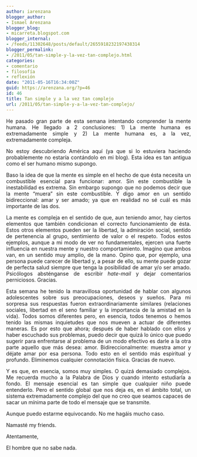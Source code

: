 ```yaml
---
author: iarenzana
blogger_author:
- Ismael Arenzana
blogger_blog:
- micarreta.blogspot.com
blogger_internal:
- /feeds/11302648/posts/default/2655918232197438314
blogger_permalink:
- /2011/05/tan-simple-y-la-vez-tan-complejo.html
categories:
- comentario
- filosofía
- reflexión
date: "2011-05-16T16:34:00Z"
guid: https://arenzana.org/?p=46
id: 46
title: Tan simple y a la vez tan complejo
url: /2011/05/tan-simple-y-a-la-vez-tan-complejo/
---
```

<p style="text-align: justify;">
  He pasado gran parte de esta semana intentando comprender la mente humana. He llegado a 2 conclusiones: 1) La mente humana es extremadamente simple y 2) La mente humana es, a la vez, extremadamente compleja.
</p>

<p style="text-align: justify;">
  No estoy descubriendo América aquí (ya que si lo estuviera haciendo probablemente no estaría contándolo en mi blog). Esta idea es tan antigua como el ser humano mismo supongo.
</p>

<p style="text-align: justify;">
  Baso la idea de que la mente es simple en el hecho de que ésta necesita un combustible esencial para funcionar: amor. Sin este combustible la inestabilidad es extrema. Sin embargo supongo que no podemos decir que la mente &#8220;muera&#8221; sin este combustible. Y digo amor en un sentido bidireccional: amar y ser amado; ya que en realidad no sé cuál es más importante de las dos.
</p>

<p style="text-align: justify;">
  La mente es compleja en el sentido de que, aun teniendo amor, hay ciertos elementos que también condicionan el correcto funcionamiento de ésta. Estos otros elementos pueden ser la libertad, la admiración social, sentido de pertenencia al grupo, sentimiento de valor o el respeto. Todos estos ejemplos, aunque a mi modo de ver no fundamentales, ejercen una fuerte influencia en nuestra mente y nuestro comportamiento. Imagino que ambos van, en un sentido muy amplio, de la mano. Opino que, por ejemplo, una persona puede carecer de libertad y, a pesar de ello, su mente puede gozar de perfecta salud siempre que tenga la posibilidad de amar y/o ser amado. Psicólogos absténganse de escribir <i>hate-mail</i> y dejar comentarios perniciosos. Gracias.
</p>

<p style="text-align: justify;">
  Esta semana he tenido la maravillosa oportunidad de hablar con algunos adolescentes sobre sus preocupaciones, deseos y sueños. Para mi sorpresa sus respuestas fueron extraordinariamente similares (relaciones sociales, libertad en el seno familiar y la importancia de la amistad en la vida). Todos somos diferentes pero, en esencia, todos tenemos o hemos tenido las mismas inquietudes que nos mueven a actuar de diferentes maneras. Es por esto que ahora; después de haber hablado con ellos y haber escuchado sus problemas, puedo decir que quizá lo único que puedo sugerir para enfrentarse al problema de un modo efectivo es darle a la otra parte aquello que más desea: amor. Bidireccionalmente: muestra amor y déjate amar por esa persona. Todo esto en el sentido más espiritual y profundo. Eliminemos cualquier connotación física. Gracias de nuevo.
</p>

<p style="text-align: justify;">
  Y es que, en esencia, somos muy simples. O quizá demasiado complejos. Me recuerda mucho a la Palabra de Dios y cuando intento estudiarla a fondo. El mensaje esencial es tan simple que cualquier niño puede entenderlo. Pero el sentido global que nos deja es, en el ámbito total, un sistema extremadamente complejo del que no creo que seamos capaces de sacar un mínima parte de todo el mensaje que se transmite.
</p>

<p style="text-align: justify;">
  Aunque puedo estarme equivocando. No me hagáis mucho caso.
</p>

<p style="text-align: justify;">
  Namasté my friends.
</p>

<p style="text-align: justify;">
  Atentamente,
</p>

<p style="text-align: justify;">
  El hombre que no sabe nada.
</p>